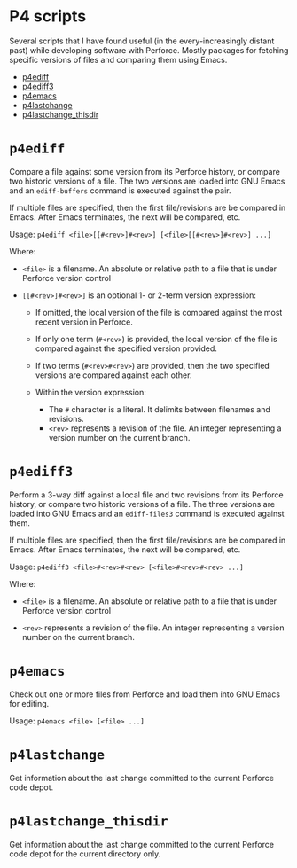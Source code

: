 # P4 scripts

Several scripts that I have found useful (in the every-increasingly distant
past) while developing software with Perforce.  Mostly packages for fetching
specific versions of files and comparing them using Emacs.

* [p4ediff](#p4ediff)
* [p4ediff3](#p4ediff3)
* [p4emacs](#p4emacs)
* [p4lastchange](#p4lastchange)
* [p4lastchange_thisdir](#p4lastchange_thisdir)

# `p4ediff`

Compare a file against some version from its Perforce history, or compare two
historic versions of a file.  The two versions are loaded into GNU Emacs and an
`ediff-buffers` command is executed against the pair.

If multiple files are specified, then the first file/revisions are be compared
in Emacs.  After Emacs terminates, the next will be compared, etc.

Usage: `p4ediff <file>[[#<rev>]#<rev>] [<file>[[#<rev>]#<rev>] ...]`

Where:

* `<file>` is a filename.  An absolute or relative path to a file that is under
  Perforce version control

* `[[#<rev>]#<rev>]` is an optional 1- or 2-term version expression:

  * If omitted, the local version of the file is compared against the most
    recent version in Perforce.
  * If only one term (`#<rev>`) is provided, the local version of the file is
    compared against the specified version provided.
  * If two terms (`#<rev>#<rev>`) are provided, then the two specified versions
    are compared against each other.
    
  * Within the version expression:
  
    * The `#` character is a literal.  It delimits between filenames and
      revisions.
    * `<rev>` represents a revision of the file.  An integer representing a
      version number on the current branch.

# `p4ediff3`

Perform a 3-way diff against a local file and two revisions from its Perforce
history, or compare two historic versions of a file.  The three versions are
loaded into GNU Emacs and an `ediff-files3` command is executed against them.

If multiple files are specified, then the first file/revisions are be compared
in Emacs.  After Emacs terminates, the next will be compared, etc.

Usage: `p4ediff3 <file>#<rev>#<rev> [<file>#<rev>#<rev> ...]`

Where:

* `<file>` is a filename.  An absolute or relative path to a file that is under
  Perforce version control

* `<rev>` represents a revision of the file.  An integer representing a version
  number on the current branch.

# `p4emacs`

Check out one or more files from Perforce and load them into GNU Emacs for
editing.

Usage: `p4emacs <file> [<file> ...]`

# `p4lastchange`

Get information about the last change committed to the current Perforce code
depot.

# `p4lastchange_thisdir`

Get information about the last change committed to the current Perforce code
depot for the current directory only.
